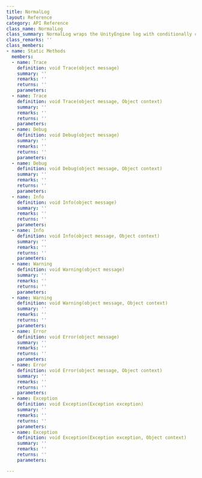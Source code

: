```yaml
---
title: NormalLog
layout: Reference
category: API Reference
class_name: NormalLog
class_summary: NormalLog wraps the UnityEngine log with conditionally compiled logging.
class_remarks: ''
class_members:
- name: Static Methods
  members:
  - name: Trace
    definition: void Trace(object message)
    summary: ''
    remarks: ''
    returns: ''
    parameters: 
  - name: Trace
    definition: void Trace(object message, Object context)
    summary: ''
    remarks: ''
    returns: ''
    parameters: 
  - name: Debug
    definition: void Debug(object message)
    summary: ''
    remarks: ''
    returns: ''
    parameters: 
  - name: Debug
    definition: void Debug(object message, Object context)
    summary: ''
    remarks: ''
    returns: ''
    parameters: 
  - name: Info
    definition: void Info(object message)
    summary: ''
    remarks: ''
    returns: ''
    parameters: 
  - name: Info
    definition: void Info(object message, Object context)
    summary: ''
    remarks: ''
    returns: ''
    parameters: 
  - name: Warning
    definition: void Warning(object message)
    summary: ''
    remarks: ''
    returns: ''
    parameters: 
  - name: Warning
    definition: void Warning(object message, Object context)
    summary: ''
    remarks: ''
    returns: ''
    parameters: 
  - name: Error
    definition: void Error(object message)
    summary: ''
    remarks: ''
    returns: ''
    parameters: 
  - name: Error
    definition: void Error(object message, Object context)
    summary: ''
    remarks: ''
    returns: ''
    parameters: 
  - name: Exception
    definition: void Exception(Exception exception)
    summary: ''
    remarks: ''
    returns: ''
    parameters: 
  - name: Exception
    definition: void Exception(Exception exception, Object context)
    summary: ''
    remarks: ''
    returns: ''
    parameters: 

---
```


